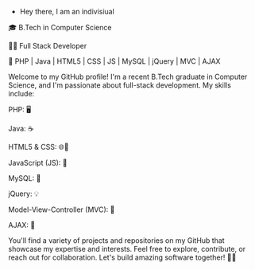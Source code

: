 - Hey there, I am an indivisiual 



🎓 B.Tech in Computer Science


👨‍💻 Full Stack Developer


💼 PHP | Java | HTML5 | CSS | JS | MySQL | jQuery | MVC | AJAX

Welcome to my GitHub profile! I'm a recent B.Tech graduate in Computer Science, and I'm passionate about full-stack development. My skills include:

PHP: 🖥️


Java: ☕


HTML5 & CSS: 🌐🎨


JavaScript (JS): 🚀


MySQL: 🧾


jQuery: 💡


Model-View-Controller (MVC): 🧱


AJAX: 🔄

You'll find a variety of projects and repositories on my GitHub that showcase my expertise and interests. Feel free to explore, contribute, or reach out for collaboration. Let's build amazing software together! 🚀🤝
